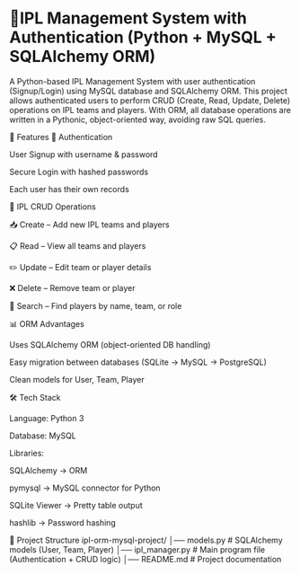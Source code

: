 # 🏏IPL Management System with Authentication (Python + MySQL + SQLAlchemy ORM)

A Python-based IPL Management System with user authentication (Signup/Login) using MySQL database and SQLAlchemy ORM.
This project allows authenticated users to perform CRUD (Create, Read, Update, Delete) operations on IPL teams and players.
With ORM, all database operations are written in a Pythonic, object-oriented way, avoiding raw SQL queries.

🚀 Features
🔐 Authentication

User Signup with username & password

Secure Login with hashed passwords

Each user has their own records

🏏 IPL CRUD Operations

📥 Create – Add new IPL teams and players

📋 Read – View all teams and players

✏️ Update – Edit team or player details

❌ Delete – Remove team or player

🔎 Search – Find players by name, team, or role

📊 ORM Advantages

Uses SQLAlchemy ORM (object-oriented DB handling)

Easy migration between databases (SQLite → MySQL → PostgreSQL)

Clean models for User, Team, Player

🛠️ Tech Stack

Language: Python 3

Database: MySQL

Libraries:

SQLAlchemy → ORM

pymysql → MySQL connector for Python

SQLite Viewer → Pretty table output

hashlib → Password hashing

📂 Project Structure
ipl-orm-mysql-project/
│── models.py           # SQLAlchemy models (User, Team, Player)
│── ipl_manager.py      # Main program file (Authentication + CRUD logic)
│── README.md           # Project documentation